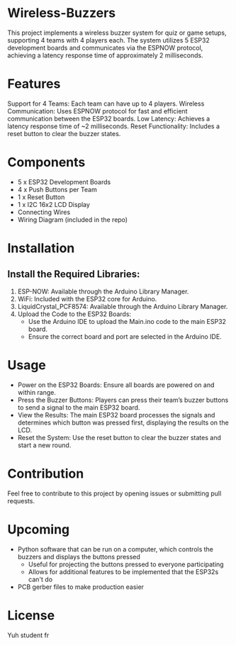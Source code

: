 # Wireless-Buzzers
This project implements a wireless buzzer system for quiz or game setups, supporting 4 teams with 4 players each. The system utilizes 5 ESP32 development boards and communicates via the ESPNOW protocol, achieving a latency response time of approximately 2 milliseconds.

# Features
Support for 4 Teams: Each team can have up to 4 players.
Wireless Communication: Uses ESPNOW protocol for fast and efficient communication between the ESP32 boards.
Low Latency: Achieves a latency response time of ~2 milliseconds.
Reset Functionality: Includes a reset button to clear the buzzer states.

# Components
* 5 x ESP32 Development Boards
* 4 x Push Buttons per Team
* 1 x Reset Button
* 1 x I2C 16x2 LCD Display
* Connecting Wires
* Wiring Diagram (included in the repo) 

# Installation
## Install the Required Libraries:
1. ESP-NOW: Available through the Arduino Library Manager.
2. WiFi: Included with the ESP32 core for Arduino.
3. LiquidCrystal_PCF8574: Available through the Arduino Library Manager.
4. Upload the Code to the ESP32 Boards:
    - Use the Arduino IDE to upload the Main.ino code to the main ESP32 board.
    - Ensure the correct board and port are selected in the Arduino IDE.

# Usage
* Power on the ESP32 Boards: Ensure all boards are powered on and within range.
* Press the Buzzer Buttons: Players can press their team’s buzzer buttons to send a signal to the main ESP32 board.
* View the Results: The main ESP32 board processes the signals and determines which button was pressed first, displaying the results on the LCD.
* Reset the System: Use the reset button to clear the buzzer states and start a new round.

# Contribution
Feel free to contribute to this project by opening issues or submitting pull requests.

# Upcoming 
* Python software that can be run on a computer, which controls the buzzers and displays the buttons pressed
    * Useful for projecting the buttons pressed to everyone participating
    * Allows for additional features to be implemented that the ESP32s can't do  
* PCB gerber files to make production easier

# License
Yuh student fr
